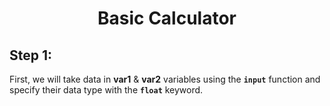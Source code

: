 <div align="center">
    <h1>Basic Calculator</h1>
</div>

## Step 1:
First, we will take data in **var1** & **var2** variables using the **`input`** function and specify their data type with the **`float`** keyword.
